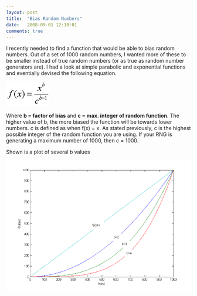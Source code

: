 ```yaml
---
layout: post
title:  "Bias Random Numbers"
date:   2008-09-01 12:10:01
comments: true
---
```


I recently needed to find a function that would be able to bias random numbers. Out of a set of 1000 random numbers, I wanted more of these to be smaller instead of true random numbers (or as true as random number generators are). I had a look at simple parabolic and exponential functions and eventially devised the following equation.

![Bias random numbers](/assets/posts/biasrandfunction.gif)

Where **b = factor of bias** and **c = max. integer of random function**. The higher value of b, the more biased the function will be towards lower numbers. c is defined as when f(x) = x. As stated previously, c is the highest possible integer of the random function you are using. If your RNG is generating a maximum number of 1000, then c = 1000.

Shown is a plot of several b values

![Plot](/assets/posts/plot.png)
